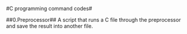 #C programming command codes#

##0.Preprocessor##
A script that runs a C file through the preprocessor and save the result into another file.
